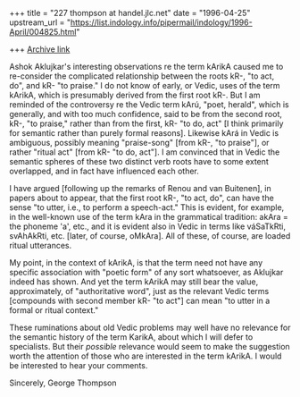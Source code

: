 +++
title = "227 thompson at handel.jlc.net"
date = "1996-04-25"
upstream_url = "https://list.indology.info/pipermail/indology/1996-April/004825.html"

+++
[Archive link](https://list.indology.info/pipermail/indology/1996-April/004825.html)

Ashok Aklujkar's interesting observations re the term kArikA caused me to
re-consider the complicated relationship between the roots kR-, "to act,
do", and kR- "to praise."  I do not know of early, or Vedic, uses of the
term kArikA, which is presumably derived from the first root kR-.  But I am
reminded of the controversy re the Vedic term kArú, "poet, herald", which
is generally, and with too much confidence, said to be from the second
root, kR-, "to praise," rather than from the first, kR- "to do, act" [I
think primarily for semantic rather than purely formal reasons].  Likewise
kArá in Vedic is ambiguous, possibly meaning "praise-song" [from kR-, "to
praise"], or rather "ritual act" [from kR- "to do, act"].  I am convinced
that in Vedic the semantic spheres of these two distinct verb roots have to
some extent overlapped, and in fact have influenced each other.

I have argued [following up the remarks of Renou and van Buitenen], in
papers about to appear, that the first root kR-, "to act, do", can have the
sense "to utter, i.e., to perform a speech-act."  This is evident, for
example, in the well-known use of the term kAra in the grammatical
tradition: akAra = the phoneme 'a', etc., and it is evident also in Vedic
in terms like váSaTkRti, svAhAkRti, etc. [later, of course, oMkAra]. All of
these, of course, are loaded ritual utterances.

My point, in the context of kArikA, is that the term need not have any
specific association with "poetic form" of any sort whatsoever, as Aklujkar
indeed has shown.  And yet the term kArikA may still bear the value,
approximately, of "authoritative word", just as the relevant Vedic terms
[compounds with second member kR- "to act"] can mean "to utter in a formal
or ritual context."

These ruminations about old Vedic problems may well have no relevance for
the semantic history of the term KarikA, about which I will defer to
specialists. But their *possible* relevance would seem to make the
suggestion worth the attention of those who are interested in the term
kArikA. I would be interested to hear your comments.

Sincerely,
George Thompson






